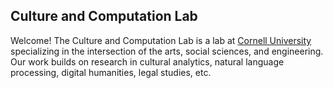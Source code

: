## Culture and Computation Lab
Welcome! The Culture and Computation Lab is a lab at [Cornell University](https://www.cornell.edu/) specializing in the intersection of the arts, social sciences, and engineering. Our work builds on research in cultural analytics, natural language processing, digital humanities, legal studies, etc.
